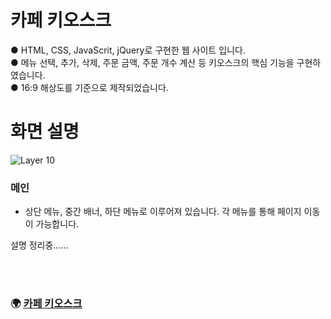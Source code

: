 # 카페 키오스크
● HTML, CSS, JavaScrit, jQuery로 구현한 웹 사이트 입니다.<br>
● 메뉴 선택, 추가, 삭제, 주문 금액, 주문 개수 계산 등 키오스크의 핵심 기능을 구현하였습니다.<br>
● 16:9 해상도를 기준으로 제작되었습니다.<br>
# 화면 설명 #
![Layer 10](https://user-images.githubusercontent.com/118651919/221716478-195ea552-e024-4765-a560-a02c28f9cc9e.png)
### 메인 <br>
- 상단 메뉴, 중간 배너, 하단 메뉴로 이루어져 있습니다. 각 메뉴를 통해 페이지 이동이 가능합니다.

설명 정리중......

<br><br> 
### 🌍 [카페 키오스크](https://gomtarus.github.io/Cafe_kiosk/main.html)

